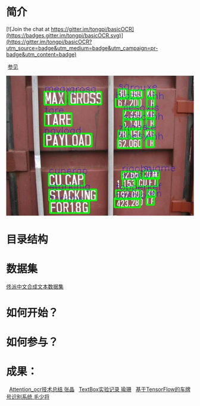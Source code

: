 # 简介

[![Join the chat at https://gitter.im/tongpi/basicOCR](https://badges.gitter.im/tongpi/basicOCR.svg)](https://gitter.im/tongpi/basicOCR?utm_source=badge&utm_medium=badge&utm_campaign=pr-badge&utm_content=badge)

  [参见]( https://tongpi.github.io/basicOCR/)
  
![](docs/images/1.jpg)
# 目录结构
# 数据集
  [佟派中文合成文本数据集](https://tongpi.github.io/synthtext100kCH/)
# 如何开始？
# 如何参与？

# 成果：
   [Attention_ocr技术总结 张晶](docs/zhangj/attention_ocr_da03.md)
   [TextBox实验记录 瑜珊](docs/yushan/textbox.md)
   [基于TensorFlow的车牌号识别系统 毛少将](docs/maoshaojiang/基于TensorFlow的车牌号识别系统.md)



 
